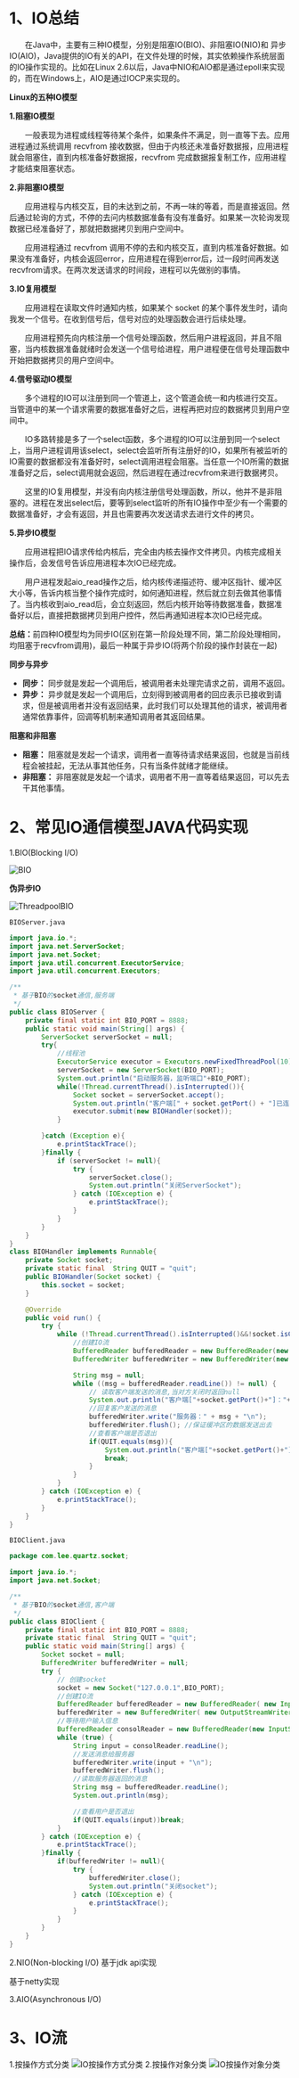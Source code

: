 # 1、IO总结
<p style="text-indent:2em">在Java中，主要有三种IO模型，分别是阻塞IO(BIO)、非阻塞IO(NIO)和 异步IO(AIO)，Java提供的IO有关的API，在文件处理的时候，其实依赖操作系统层面的IO操作实现的。比如在Linux 2.6以后，Java中NIO和AIO都是通过epoll来实现的，而在Windows上，AIO是通过IOCP来实现的。</p>  

**Linux的五种IO模型**

**1.阻塞IO模型**  
<p style="text-indent:2em">一般表现为进程或线程等待某个条件，如果条件不满足，则一直等下去。应用进程通过系统调用 recvfrom 接收数据，但由于内核还未准备好数据报，应用进程就会阻塞住，直到内核准备好数据报，recvfrom 完成数据报复制工作，应用进程才能结束阻塞状态。</p>

**2.非阻塞IO模型**  
<p style="text-indent:2em">应用进程与内核交互，目的未达到之前，不再一味的等着，而是直接返回。然后通过轮询的方式，不停的去问内核数据准备有没有准备好。如果某一次轮询发现数据已经准备好了，那就把数据拷贝到用户空间中。</p>
<p style="text-indent:2em">应用进程通过 recvfrom 调用不停的去和内核交互，直到内核准备好数据。如果没有准备好，内核会返回error，应用进程在得到error后，过一段时间再发送recvfrom请求。在两次发送请求的时间段，进程可以先做别的事情。</p>

**3.IO复用模型**  
<p style="text-indent:2em">应用进程在读取文件时通知内核，如果某个 socket 的某个事件发生时，请向我发一个信号。在收到信号后，信号对应的处理函数会进行后续处理。</p><p style="text-indent:2em">应用进程预先向内核注册一个信号处理函数，然后用户进程返回，并且不阻塞，当内核数据准备就绪时会发送一个信号给进程，用户进程便在信号处理函数中开始把数据拷贝的用户空间中。</p>

**4.信号驱动IO模型**  
<p style="text-indent:2em">多个进程的IO可以注册到同一个管道上，这个管道会统一和内核进行交互。当管道中的某一个请求需要的数据准备好之后，进程再把对应的数据拷贝到用户空间中。</p>
<p style="text-indent:2em">IO多路转接是多了一个select函数，多个进程的IO可以注册到同一个select上，当用户进程调用该select，select会监听所有注册好的IO，如果所有被监听的IO需要的数据都没有准备好时，select调用进程会阻塞。当任意一个IO所需的数据准备好之后，select调用就会返回，然后进程在通过recvfrom来进行数据拷贝。</p>
<p style="text-indent:2em">这里的IO复用模型，并没有向内核注册信号处理函数，所以，他并不是非阻塞的。进程在发出select后，要等到select监听的所有IO操作中至少有一个需要的数据准备好，才会有返回，并且也需要再次发送请求去进行文件的拷贝。</p>

**5.异步IO模型**  
<p style="text-indent:2em">应用进程把IO请求传给内核后，完全由内核去操作文件拷贝。内核完成相关操作后，会发信号告诉应用进程本次IO已经完成。</p>
<p style="text-indent:2em">用户进程发起aio_read操作之后，给内核传递描述符、缓冲区指针、缓冲区大小等，告诉内核当整个操作完成时，如何通知进程，然后就立刻去做其他事情了。当内核收到aio_read后，会立刻返回，然后内核开始等待数据准备，数据准备好以后，直接把数据拷贝到用户控件，然后再通知进程本次IO已经完成。</p>

<p><b>总结：</b>前四种IO模型均为同步IO(区别在第一阶段处理不同，第二阶段处理相同，均阻塞于recvfrom调用)，最后一种属于异步IO(将两个阶段的操作封装在一起)</p>

**同步与异步**  
- <b>同步：</b> 同步就是发起一个调用后，被调用者未处理完请求之前，调用不返回。
- <b>异步：</b> 异步就是发起一个调用后，立刻得到被调用者的回应表示已接收到请求，但是被调用者并没有返回结果，此时我们可以处理其他的请求，被调用者通常依靠事件，回调等机制来通知调用者其返回结果。
  
**阻塞和非阻塞**  
- <b>阻塞：</b> 阻塞就是发起一个请求，调用者一直等待请求结果返回，也就是当前线程会被挂起，无法从事其他任务，只有当条件就绪才能继续。
- <b>非阻塞：</b> 非阻塞就是发起一个请求，调用者不用一直等着结果返回，可以先去干其他事情。

# 2、常见IO通信模型JAVA代码实现
1.BIO(Blocking I/O)

![BIO](images/BIO.png)

<b>伪异步IO</b>

![ThreadpoolBIO](images/ThreadpoolBIO.png)

`BIOServer.java`

```java
import java.io.*;
import java.net.ServerSocket;
import java.net.Socket;
import java.util.concurrent.ExecutorService;
import java.util.concurrent.Executors;

/**
 * 基于BIO的socket通信,服务端
 */
public class BIOServer {
    private final static int BIO_PORT = 8888;
    public static void main(String[] args) {
        ServerSocket serverSocket = null;
        try{
            //线程池
            ExecutorService executor = Executors.newFixedThreadPool(10);
            serverSocket = new ServerSocket(BIO_PORT);
            System.out.println("启动服务器，监听端口"+BIO_PORT);
            while(!Thread.currentThread().isInterrupted()){
                Socket socket = serverSocket.accept();
                System.out.println("客户端[" + socket.getPort() + "]已连接");
                executor.submit(new BIOHandler(socket));
            }

        }catch (Exception e){
            e.printStackTrace();
        }finally {
            if (serverSocket != null){
                try {
                    serverSocket.close();
                    System.out.println("关闭ServerSocket");
                } catch (IOException e) {
                    e.printStackTrace();
                }
            }
        }
    }
}
class BIOHandler implements Runnable{
    private Socket socket;
    private static final  String QUIT = "quit";
    public BIOHandler(Socket socket) {
        this.socket = socket;
    }

    @Override
    public void run() {
        try {
            while (!Thread.currentThread().isInterrupted()&&!socket.isClosed()){
                //创建IO流
                BufferedReader bufferedReader = new BufferedReader(new InputStreamReader(socket.getInputStream()));
                BufferedWriter bufferedWriter = new BufferedWriter(new OutputStreamWriter(socket.getOutputStream()));

                String msg = null;
                while ((msg = bufferedReader.readLine()) != null) {
                    // 读取客户端发送的消息,当对方关闭时返回null
                    System.out.println("客户端["+socket.getPort()+"]："+ msg);
                    //回复客户发送的消息
                    bufferedWriter.write("服务器：" + msg + "\n");
                    bufferedWriter.flush(); //保证缓冲区的数据发送出去
                    //查看客户端是否退出
                    if(QUIT.equals(msg)){
                        System.out.println("客户端["+socket.getPort()+"]已退出");
                        break;
                    }
                }
            }
        } catch (IOException e) {
            e.printStackTrace();
        }
    }
}

```

`BIOClient.java`

```java
package com.lee.quartz.socket;

import java.io.*;
import java.net.Socket;

/**
 * 基于BIO的socket通信,客户端
 */
public class BIOClient {
    private final static int BIO_PORT = 8888;
    private static final  String QUIT = "quit";
    public static void main(String[] args) {
        Socket socket = null;
        BufferedWriter bufferedWriter = null;
        try {
            // 创建socket
            socket = new Socket("127.0.0.1",BIO_PORT);
            //创建IO流
            BufferedReader bufferedReader = new BufferedReader( new InputStreamReader(socket.getInputStream()));
            bufferedWriter = new BufferedWriter( new OutputStreamWriter(socket.getOutputStream()));
            //等待用户输入信息
            BufferedReader consolReader = new BufferedReader(new InputStreamReader(System.in));
            while (true) {
                String input = consolReader.readLine();
                //发送消息给服务器
                bufferedWriter.write(input + "\n");
                bufferedWriter.flush();
                //读取服务器返回的消息
                String msg = bufferedReader.readLine();
                System.out.println(msg);

                //查看用户是否退出
                if(QUIT.equals(input))break;
            }
        } catch (IOException e) {
            e.printStackTrace();
        }finally {
            if(bufferedWriter != null){
                try {
                    bufferedWriter.close();
                    System.out.println("关闭socket");
                } catch (IOException e) {
                    e.printStackTrace();
                }
            }
        }
    }
}

```

2.NIO(Non-blocking I/O)
基于jdk api实现

基于netty实现

3.AIO(Asynchronous I/O)

# 3、IO流
1.按操作方式分类
![IO按操作方式分类](images/IO按操作方式分类.png)
2.按操作对象分类
![IO按操作对象分类](images/IO按操作对象分类.png)


